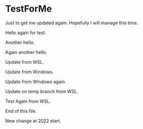 # TestForMe
Just to get me updated again.
Hopefully I will manage this time.

Hello again for test.

Another hello.

Again another hello.

Update from WSL.

Update from Windows.

Update from Windows again.

Update on temp branch from WSL.

Test Again from WSL.

End of this file.

New change at 2022 start.
